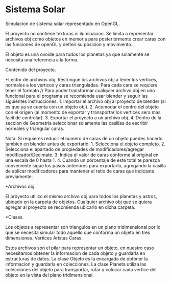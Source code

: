 # Sistema Solar
Simulacion de sistema solar representado en OpenGL. 

El proyecto no contiene texturas ni iluminacion. 
Se limita a representar archivos obj como objetos en memoria para posteriormente crear caras con las funciones de openGL y definir su posicion y movimiento.

El objeto es una ovoide para todos los planetas ya que solamente se necesita una referencia a la forma. 

Contenido del proyecto.

*Lector de archivos obj.
    Restringue los archivos obj a tener los vertices, normales a los vertices y caras trianguladas.
    Para cada cara se requiere tener el formato <vertice>/<vacio>/<textura>
    Para poder transformar cualquier archivo obj en uno funcional para el programa se recomienda usar blender y seguir las siguientes instrucciones. 
        1. Importar el archivo obj al proyecto de blender (si es que ya se cuenta con un objeto obj).
        2. Acomodar el centro del objeto con el origen (al momento de exportar y transportar los vertices sera mas facil de controlar).
        3. Exportar el proyecto a un archivo obj. 
        4. Dentro de la seccion de Geometria seleccionar solamente las casillas de escribir normales y triangular caras.
   
   Nota: Si requieres reducir el numero de caras de un objeto puedes hacerlo tambien en blender antes de exportarlo.
        1. Selecciona el objeto completo.
        2. Selecciona el apartado de propiedades de modificadores/agregar modificador/Decimate.
        3. Indica el valor de caras conforme al original en una escala de 0 hasta 1.
        4. Cuando un porcentaje de este total te parezca conveniente sigue los pasos anteriores para exportarlo, agregando la casilla de aplicar modificadores para mantener el ratio de caras que indicaste previamente.
				
*Archivos obj.

El proyecto utilizo el mismo archivo obj para todos los planetas y astros, ubicado en la carpeta de objetos.
Cualquier archivo obj que se quiera agregar al proyecto se recomienda ubicarlo en dicha carpeta.
	
*Clases.

Los objetos a representar son triangulos en un plano tridimensional por lo que se necesita simular todo aquello que conforma un objeto en tres dimensiones.
	Vertices
	Aristas
	Caras.
	
Estos archivos son el pilar para representar un objeto, en nuestro caso necesitamos obtener la informacion de cada objeto y guardarla en estructuras de datos.
La clase Objeto es la encargada de obtener la informacion y guardarla en colecciones.
La clase Planeta utiliza las colecciones del objeto para transportar, rotar y colocar cada vertice del objeto en la vista del plano tridimensional.
	

